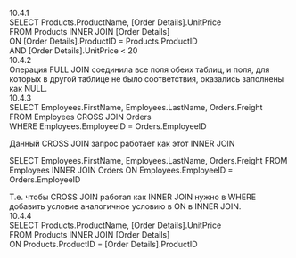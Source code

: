 
10.4.1  
SELECT Products.ProductName, [Order Details].UnitPrice     
FROM Products INNER JOIN [Order Details]     
ON [Order Details].ProductID = Products.ProductID     
AND [Order Details].UnitPrice < 20    
10.4.2  
Операция FULL JOIN соединила все поля обеих таблиц, и поля, для которых
в другой таблице не было соответствия, оказались заполнены как NULL.  
10.4.3  
SELECT Employees.FirstName, Employees.LastName, Orders.Freight  
FROM Employees CROSS JOIN Orders  
WHERE Employees.EmployeeID = Orders.EmployeeID  


Данный CROSS JOIN запрос работает как этот INNER JOIN  


SELECT Employees.FirstName, Employees.LastName, Orders.Freight
FROM Employees INNER JOIN Orders
ON Employees.EmployeeID = Orders.EmployeeID  


Т.е. чтобы CROSS JOIN работал как INNER JOIN нужно в WHERE добавить условие
аналогичное условию в ON в INNER JOIN.  
10.4.4   
SELECT Products.ProductName, [Order Details].UnitPrice  
FROM Products INNER JOIN [Order Details]   
ON Products.ProductID = [Order Details].ProductID  

